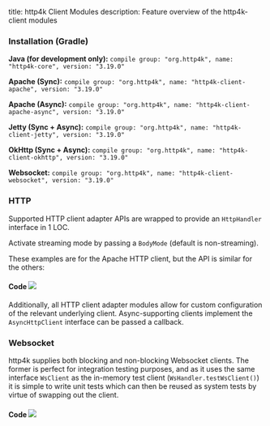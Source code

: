 title: http4k Client Modules
description: Feature overview of the http4k-client modules

### Installation (Gradle)
**Java (for development only):** ```compile group: "org.http4k", name: "http4k-core", version: "3.19.0"```

**Apache (Sync):** ```compile group: "org.http4k", name: "http4k-client-apache", version: "3.19.0"```

**Apache (Async):** ```compile group: "org.http4k", name: "http4k-client-apache-async", version: "3.19.0"```

**Jetty (Sync + Async):** ```compile group: "org.http4k", name: "http4k-client-jetty", version: "3.19.0"```

**OkHttp (Sync + Async):** ```compile group: "org.http4k", name: "http4k-client-okhttp", version: "3.19.0"```

**Websocket:** ```compile group: "org.http4k", name: "http4k-client-websocket", version: "3.19.0"```

### HTTP
Supported HTTP client adapter APIs are wrapped to provide an `HttpHandler` interface in 1 LOC.

Activate streaming mode by passing a `BodyMode` (default is non-streaming).

These examples are for the Apache HTTP client, but the API is similar for the others:

#### Code [<img class="octocat" src="/img/octocat-32.png"/>](https://github.com/http4k/http4k/blob/master/src/docs/guide/modules/clients/example_http.kt)
<script src="https://gist-it.appspot.com/https://github.com/http4k/http4k/blob/master/src/docs/guide/modules/clients/example_http.kt"></script>

Additionally, all HTTP client adapter modules allow for custom configuration of the relevant underlying client. Async-supporting clients implement the `AsyncHttpClient` interface can be passed a callback.

### Websocket
http4k supplies both blocking and non-blocking Websocket clients. The former is perfect for integration testing purposes, and as it uses the same interface `WsClient` as the in-memory test client (`WsHandler.testWsClient()`) it is simple to write unit tests which can then be reused as system tests by virtue of swapping out the client.

#### Code [<img class="octocat" src="/img/octocat-32.png"/>](https://github.com/http4k/http4k/blob/master/src/docs/guide/modules/clients/example_websocket.kt)
<script src="https://gist-it.appspot.com/https://github.com/http4k/http4k/blob/master/src/docs/guide/modules/clients/example_websocket.kt"></script>
